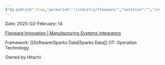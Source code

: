 ```yaml
---
{"dg-publish":true,"permalink":"/industry/flexware/","noteIcon":"","created":"2025-02-14T15:41:57.973-06:00"}
---
```


Date: 2025::02-February::14

[Flexware Innovation | Manufacturing Systems Integrators](https://www.flexwareinnovation.com/)

Framework: [[Software/Sparks Data\|Sparks Data]]
OT: Operation Technology

Owned by Hitachi